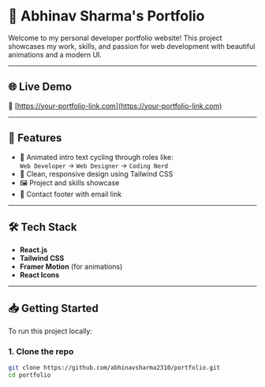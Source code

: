 # 🚀 Abhinav Sharma's Portfolio

Welcome to my personal developer portfolio website! This project showcases my work, skills, and passion for web development with beautiful animations and a modern UI.

---

## 🌐 Live Demo

🔗 [https://your-portfolio-link.com](https://your-portfolio-link.com)  


---

## 📸 Features

- 🌌 Animated intro text cycling through roles like:  
  `Web Developer` → `Web Designer` → `Coding Nerd`
- 🎨 Clean, responsive design using Tailwind CSS
- 🖼️ Project and skills showcase
- 📩 Contact footer with email link

---

## 🛠️ Tech Stack

- **React.js**
- **Tailwind CSS**
- **Framer Motion** (for animations)
- **React Icons**

---

## 📥 Getting Started

To run this project locally:

### 1. Clone the repo

```bash
git clone https://github.com/abhinavsharma2310/portfolio.git
cd portfolio
